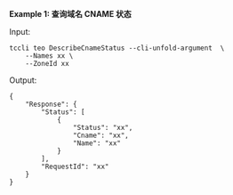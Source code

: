 **Example 1: 查询域名 CNAME 状态**



Input: 

```
tccli teo DescribeCnameStatus --cli-unfold-argument  \
    --Names xx \
    --ZoneId xx
```

Output: 
```
{
    "Response": {
        "Status": [
            {
                "Status": "xx",
                "Cname": "xx",
                "Name": "xx"
            }
        ],
        "RequestId": "xx"
    }
}
```

